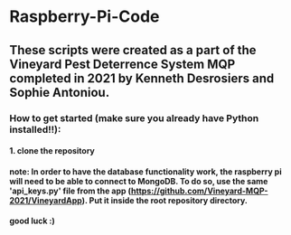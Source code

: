 # Raspberry-Pi-Code

## These scripts were created as a part of the Vineyard Pest Deterrence System MQP completed in 2021 by Kenneth Desrosiers and Sophie Antoniou.

### How to get started (make sure you already have Python installed!!):

#### 1. clone the repository

#### note: In order to have the database functionality work, the raspberry pi will need to be able to connect to MongoDB. To do so, use the same 'api_keys.py' file from the app (https://github.com/Vineyard-MQP-2021/VineyardApp). Put it inside the root repository directory.

#### good luck :)
